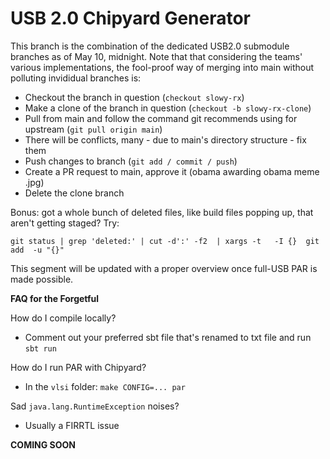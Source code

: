 # USB 2.0 Chipyard Generator

This branch is the combination of the dedicated USB2.0 submodule branches as of May 10, midnight.
Note that that considering the teams' various implementations, the fool-proof way of merging into main without polluting invididual branches is:

- Checkout the branch in question (```checkout slowy-rx```) 
- Make a clone of the branch in question (```checkout -b slowy-rx-clone```) 
- Pull from main and follow the command git recommends using for upstream (```git pull origin main```)
- There will be conflicts, many - due to main's directory structure - fix them 
- Push changes to branch (```git add / commit / push```)
- Create a PR request to main, approve it (obama awarding obama meme .jpg)
- Delete the clone branch

Bonus: got a whole bunch of deleted files, like build files popping up, that aren't getting staged? Try:

```git status | grep 'deleted:' | cut -d':' -f2  | xargs -t   -I {}  git add  -u "{}"```

This segment will be updated with a proper overview once full-USB PAR is made possible.

**FAQ for the Forgetful** 

How do I compile locally?
- Comment out your preferred sbt file that's renamed to txt file and run `sbt run`

How do I run PAR with Chipyard?
- In the `vlsi` folder: `make CONFIG=... par`

Sad ``java.lang.RuntimeException`` noises?
- Usually a FIRRTL issue

**COMING SOON**
